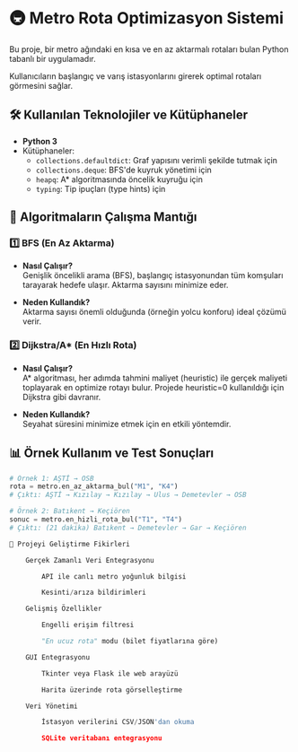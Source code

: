 # 🚇 Metro Rota Optimizasyon Sistemi

Bu proje, bir metro ağındaki en kısa ve en az aktarmalı rotaları bulan Python tabanlı bir uygulamadır. 

Kullanıcıların başlangıç ve varış istasyonlarını girerek optimal rotaları görmesini sağlar.

## 🛠 Kullanılan Teknolojiler ve Kütüphaneler

- **Python 3**
- Kütüphaneler:
  - `collections.defaultdict`: Graf yapısını verimli şekilde tutmak için
  - `collections.deque`: BFS'de kuyruk yönetimi için
  - `heapq`: A* algoritmasında öncelik kuyruğu için
  - `typing`: Tip ipuçları (type hints) için

## 🧠 Algoritmaların Çalışma Mantığı

### 1️⃣ BFS (En Az Aktarma)
- **Nasıl Çalışır?**  
  Genişlik öncelikli arama (BFS), başlangıç istasyonundan tüm komşuları tarayarak hedefe ulaşır. Aktarma sayısını minimize eder.

- **Neden Kullandık?**  
  Aktarma sayısı önemli olduğunda (örneğin yolcu konforu) ideal çözümü verir.

### 2️⃣ Dijkstra/A* (En Hızlı Rota)
- **Nasıl Çalışır?**  
  A* algoritması, her adımda tahmini maliyet (heuristic) ile gerçek maliyeti toplayarak en optimize rotayı bulur. Projede heuristic=0 kullanıldığı için Dijkstra gibi davranır.

- **Neden Kullandık?**  
  Seyahat süresini minimize etmek için en etkili yöntemdir.

## 📊 Örnek Kullanım ve Test Sonuçları

```python
# Örnek 1: AŞTİ → OSB
rota = metro.en_az_aktarma_bul("M1", "K4")
# Çıktı: AŞTİ → Kızılay → Kızılay → Ulus → Demetevler → OSB

# Örnek 2: Batıkent → Keçiören
sonuc = metro.en_hizli_rota_bul("T1", "T4")
# Çıktı: (21 dakika) Batıkent → Demetevler → Gar → Keçiören

🚀 Projeyi Geliştirme Fikirleri

    Gerçek Zamanlı Veri Entegrasyonu

        API ile canlı metro yoğunluk bilgisi

        Kesinti/arıza bildirimleri

    Gelişmiş Özellikler

        Engelli erişim filtresi

        "En ucuz rota" modu (bilet fiyatlarına göre)

    GUI Entegrasyonu

        Tkinter veya Flask ile web arayüzü

        Harita üzerinde rota görselleştirme

    Veri Yönetimi

        İstasyon verilerini CSV/JSON'dan okuma

        SQLite veritabanı entegrasyonu

